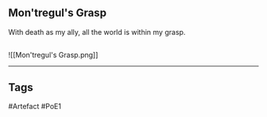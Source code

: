 ## Mon'tregul's Grasp
With death as my ally, all the world is within my grasp.
##
![[Mon'tregul's Grasp.png]]

---
## Tags
#Artefact
#PoE1